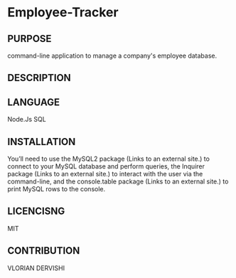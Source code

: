 # Employee-Tracker

## PURPOSE 
command-line application to manage a company's employee database.
## DESCRIPTION

## LANGUAGE
Node.Js
SQL

##  INSTALLATION
You’ll need to use the MySQL2 package (Links to an external site.) to connect to your MySQL database and perform queries, the Inquirer package (Links to an external site.) to interact with the user via the command-line, and the console.table package (Links to an external site.) to print MySQL rows to the console.
## LICENCISNG
MIT

## CONTRIBUTION
VLORIAN DERVISHI